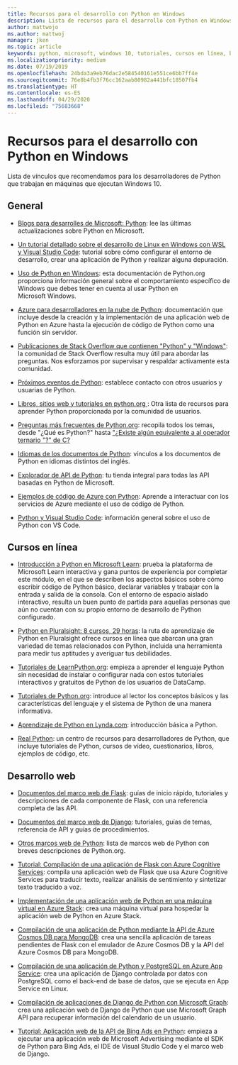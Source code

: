 ```yaml
---
title: Recursos para el desarrollo con Python en Windows
description: Lista de recursos para el desarrollo con Python en Windows.
author: mattwojo
ms.author: mattwoj
manager: jken
ms.topic: article
keywords: python, microsoft, windows 10, tutoriales, cursos en línea, blogs, eventos
ms.localizationpriority: medium
ms.date: 07/19/2019
ms.openlocfilehash: 24bda3a9eb76dac2e584540161e551ce6bb7ff4e
ms.sourcegitcommit: 76e8b4fb3f76cc162aab80982a441bfc18507fb4
ms.translationtype: HT
ms.contentlocale: es-ES
ms.lasthandoff: 04/29/2020
ms.locfileid: "75683668"
---
```

# <a name="resources-for-developing-with-python-on-windows"></a>Recursos para el desarrollo con Python en Windows

Lista de vínculos que recomendamos para los desarrolladores de Python que trabajan en máquinas que ejecutan Windows 10.

## <a name="general"></a>General

- [Blogs para desarrolles de Microsoft: Python](https://devblogs.microsoft.com/python/): lee las últimas actualizaciones sobre Python en Microsoft.

- [Un tutorial detallado sobre el desarrollo de Linux en Windows con WSL y Visual Studio Code](https://devblogs.microsoft.com/commandline/an-in-depth-tutorial-on-linux-development-on-windows-with-wsl-and-visual-studio-code/): tutorial sobre cómo configurar el entorno de desarrollo, crear una aplicación de Python y realizar alguna depuración.

- [Uso de Python en Windows](https://docs.python.org/3/using/windows.html): esta documentación de Python.org proporciona información general sobre el comportamiento específico de Windows que debes tener en cuenta al usar Python en Microsoft Windows.

- [Azure para desarrolladores en la nube de Python](https://docs.microsoft.com/azure/python/): documentación que incluye desde la creación y la implementación de una aplicación web de Python en Azure hasta la ejecución de código de Python como una función sin servidor.

- [Publicaciones de Stack Overflow que contienen "Python" y "Windows"](https://stackoverflow.com/questions/4750806/how-do-i-install-pip-on-windows/12476379): la comunidad de Stack Overflow resulta muy útil para abordar las preguntas. Nos esforzamos por supervisar y respaldar activamente esta comunidad.

- [Próximos eventos de Python](https://www.python.org/events/python-events): establece contacto con otros usuarios y usuarias de Python.

- [Libros, sitios web y tutoriales en python.org ](https://wiki.python.org/moin/BeginnersGuide/Programmers): Otra lista de recursos para aprender Python proporcionada por la comunidad de usuarios.

- [Preguntas más frecuentes de Python.org](https://docs.python.org/3/faq/): recopila todos los temas, desde "¿Qué es Python?" hasta ["¿Existe algún equivalente a al operador ternario "?" de C?](https://docs.python.org/3/faq/programming.html#is-there-an-equivalent-of-c-s-ternary-operator)

- [Idiomas de los documentos de Python](https://wiki.python.org/moin/Languages): vínculos a los documentos de Python en idiomas distintos del inglés.

- [Explorador de API de Python](https://docs.microsoft.com/python/api/?view=azure-python): tu tienda integral para todas las API basadas en Python de Microsoft.

- [Ejemplos de código de Azure con Python](https://azure.microsoft.com/resources/samples/?platform=python&sort=0): Aprende a interactuar con los servicios de Azure mediante el uso de código de Python.

- [Python y Visual Studio Code](https://code.visualstudio.com/docs/languages/python): información general sobre el uso de Python con VS Code.

## <a name="online-courses"></a>Cursos en línea

- [Introducción a Python en Microsoft Learn](https://docs.microsoft.com/learn/modules/intro-to-python/): prueba la plataforma de Microsoft Learn interactiva y gana puntos de experiencia por completar este módulo, en el que se describen los aspectos básicos sobre cómo escribir código de Python básico, declarar variables y trabajar con la entrada y salida de la consola. Con el entorno de espacio aislado interactivo, resulta un buen punto de partida para aquellas personas que aún no cuentan con su propio entorno de desarrollo de Python configurado.

- [Python en Pluralsight: 8 cursos, 29 horas](https://app.pluralsight.com/paths/skills/python): la ruta de aprendizaje de Python en Pluralsight ofrece cursos en línea que abarcan una gran variedad de temas relacionados con Python, incluida una herramienta para medir tus aptitudes y averiguar tus debilidades.

- [Tutoriales de LearnPython.org](https://www.learnpython.org/): empieza a aprender el lenguaje Python sin necesidad de instalar o configurar nada con estos tutoriales interactivos y gratuitos de Python de los usuarios de DataCamp.

- [Tutoriales de Python.org](https://docs.python.org/3/tutorial/index.html): introduce al lector los conceptos básicos y las características del lenguaje y el sistema de Python de una manera informativa.

- [Aprendizaje de Python en Lynda.com](https://www.lynda.com/Python-tutorials/Learning-Python/661773-2.html): introducción básica a Python.

- [Real Python](https://realpython.com/): un centro de recursos para desarrolladores de Python, que incluye tutoriales de Python, cursos de vídeo, cuestionarios, libros, ejemplos de código, etc.

## <a name="web-development"></a>Desarrollo web

- [Documentos del marco web de Flask](https://flask.palletsprojects.com/en/1.1.x/): guías de inicio rápido, tutoriales y descripciones de cada componente de Flask, con una referencia completa de las API.

- [Documentos del marco web de Django](https://docs.djangoproject.com/en/2.2/): tutoriales, guías de temas, referencia de API y guías de procedimientos.

- [Otros marcos web de Python](https://wiki.python.org/moin/WebFrameworks): lista de marcos web de Python con breves descripciones de Python.org.

- [Tutorial: Compilación de una aplicación de Flask con Azure Cognitive Services](https://docs.microsoft.com/azure/cognitive-services/translator/tutorial-build-flask-app-translation-synthesis): compila una aplicación web de Flask que usa Azure Cognitive Services para traducir texto, realizar análisis de sentimiento y sintetizar texto traducido a voz.

- [Implementación de una aplicación web de Python en una máquina virtual en Azure Stack](https://docs.microsoft.com/azure-stack/user/azure-stack-dev-start-howto-vm-python): crea una máquina virtual para hospedar la aplicación web de Python en Azure Stack.

- [Compilación de una aplicación de Python mediante la API de Azure Cosmos DB para MongoDB](https://docs.microsoft.com/azure/cosmos-db/create-mongodb-flask): crea una sencilla aplicación de tareas pendientes de Flask con el emulador de Azure Cosmos DB y la API del Azure Cosmos DB para MongoDB.

- [Compilación de una aplicación de Python y PostgreSQL en Azure App Service](https://docs.microsoft.com/azure/app-service/containers/tutorial-python-postgresql-app): crea una aplicación de Django controlada por datos con PostgreSQL como el back-end de base de datos, que se ejecuta en App Service en Linux.

- [Compilación de aplicaciones de Django de Python con Microsoft Graph](https://docs.microsoft.com/graph/tutorials/python): crea una aplicación web de Django de Python que use Microsoft Graph API para recuperar información del calendario de un usuario.

- [Tutorial: Aplicación web de la API de Bing Ads en Python](https://docs.microsoft.com/advertising/guides/walkthrough-web-application-python?view=bingads-13): empieza a ejecutar una aplicación web de Microsoft Advertising mediante el SDK de Python para Bing Ads, el IDE de Visual Studio Code y el marco web de Django.
